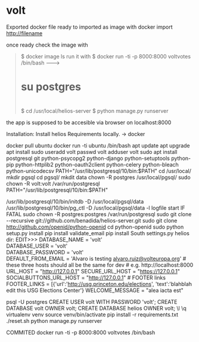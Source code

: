 # volt

Exported docker file ready to imported as image with 
docker import <http://filename>

once ready check the image with
>$ docker image ls
run it with
>$ docker run -ti -p 8000:8000 voltvotes /bin/bash
--->
># su postgres
># <provide password>
>$ cd /usr/local/helios-server
>$ python manage.py runserver
  
the app is supposed to be accesible via browser on localhost:8000

Installation:
Install helios
Requirements locally. -> docker

docker pull ubuntu
docker run -ti ubuntu /bin/bash
apt update
apt upgrade
apt install sudo
useradd volt
passwd volt
adduser volt sudo
apt install postgresql git python-psycopg2 python-django python-setuptools python-pip python-httplib2 python-oauth2client python-celery python-bleach python-unicodecsv
PATH="/usr/lib/postgresql/10/bin:$PATH"
cd /usr/local/
mkdir pgsql
cd pgsql/
mkdit data
chown -R postgres /usr/local/pgsql/
sudo chown -R volt:volt /var/run/postgresql
PATH="/usr/lib/postgresql/10/bin:$PATH"

/usr/lib/postgresql/10/bin/initdb  -D /usr/local/pgsql/data
/usr/lib/postgresql/10/bin/pg_ctl -D /usr/local/pgsql/data -l logfile start
IF FATAL
sudo chown -R postgres:postgres /var/run/postgresql
sudo git clone --recursive git://github.com/benadida/helios-server.git 
sudo git clone http://github.com/openid/python-openid
cd python-openid
sudo python setup.py install
pip install validate_email
pip install South
settings.py helios dir: EDIT>>>
                            DATABASE_NAME = 'volt'             
                            DATABASE_USER = 'volt'             
                            DATABASE_PASSWORD = 'volt'         
                        DEFAULT_FROM_EMAIL = 'Alvaro is testing <alvaro.ruiz@volteuropa.org>'
                        # these three hosts should all be the same for dev
                        # e.g. http://localhost:8000
                        URL_HOST = "http://127.0.0.1"
                        SECURE_URL_HOST = "https://127.0.0.1"
                        SOCIALBUTTONS_URL_HOST = "http://127.0.0.1"
                        # FOOTER links
                        FOOTER_LINKS = [{'url':'http://usg.princeton.edu/elections', 'text':'blahblah edit this USG Elections Center'}
                        WELCOME_MESSAGE = "alea iacta est"

psql -U postgres
CREATE USER volt WITH PASSWORD 'volt';
CREATE DATABASE volt OWNER volt;
CREATE DATABASE helios OWNER volt;
\l
\q
virtualenv venv
source venv/bin/activate
pip install -r requirements.txt
./reset.sh
python manage.py runserver

COMMITED
docker run -ti -p 8000:8000 voltvotes /bin/bash
